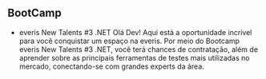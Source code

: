 ## BootCamp

- everis New Talents #3 .NET
Olá Dev! Aqui está a oportunidade incrível para você conquistar um espaço na everis. Por meio do Bootcamp everis New Talents #3 .NET, você terá chances de contratação, além de aprender sobre as principais ferramentas de testes mais utilizadas no mercado, conectando-se com grandes experts da área.